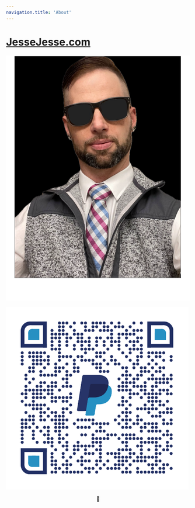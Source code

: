 ```yaml
---
navigation.title: 'About'
---
```

# [JesseJesse.com](https://jessejesse.com/)

<div class="avatar">
    <img src="/backup.png" alt="backup.png" />
  </div>
  </div>

![qrcode.png](/qrcode.png)

<center>
<div className="mockup-phone border-primary">
  <div className="camera"></div>
  <div className="display">
    <div className="artboard artboard-demo phone-1">🌼</div>
  </div>
</div></center>
